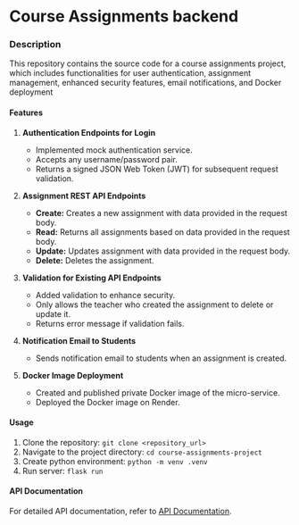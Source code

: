 # Course Assignments backend

### Description
This repository contains the source code for a course assignments project, which includes functionalities for user authentication, assignment management, enhanced security features, email notifications, and Docker deployment

#### Features

1. **Authentication Endpoints for Login**
   - Implemented mock authentication service.
   - Accepts any username/password pair.
   - Returns a signed JSON Web Token (JWT) for subsequent request validation.

2. **Assignment REST API Endpoints**
   - **Create:** Creates a new assignment with data provided in the request body.
   - **Read:** Returns all assignments based on data provided in the request body.
   - **Update:** Updates assignment with data provided in the request body.
   - **Delete:** Deletes the assignment.

3. **Validation for Existing API Endpoints**
   - Added validation to enhance security.
   - Only allows the teacher who created the assignment to delete or update it.
   - Returns error message if validation fails.

4. **Notification Email to Students**
   - Sends notification email to students when an assignment is created.

5. **Docker Image Deployment**
   - Created and published private Docker image of the micro-service.
   - Deployed the Docker image on Render.

#### Usage
1. Clone the repository: `git clone <repository_url>`
2. Navigate to the project directory: `cd course-assignments-project`
3. Create python environment: `python -m venv .venv`
4. Run server: `flask run` 

#### API Documentation
For detailed API documentation, refer to [API Documentation](https://course-assignments.onrender.com/docs).
